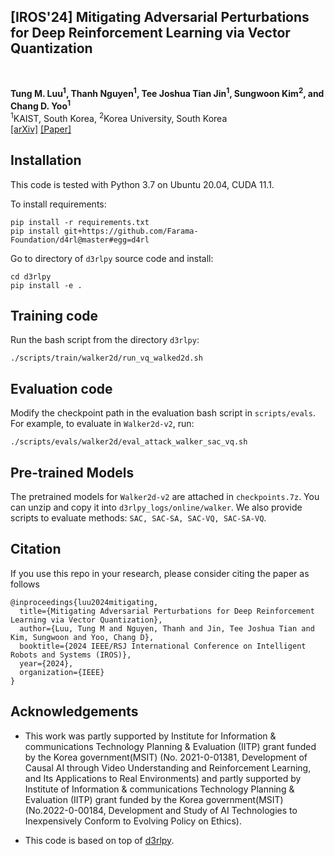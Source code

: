 <div><h2>[IROS'24] Mitigating Adversarial Perturbations for Deep Reinforcement Learning via Vector Quantization</h2></div>
<br>

**Tung M. Luu<sup>1</sup>, Thanh Nguyen<sup>1</sup>, Tee Joshua Tian Jin<sup>1</sup>, Sungwoon Kim<sup>2</sup>, and Chang D. Yoo<sup>1</sup>**
<br>
<sup>1</sup>KAIST, South Korea, <sup>2</sup>Korea University, South Korea
<br>
[[arXiv]](https://arxiv.org/abs/2410.03376) [[Paper]](https://ieeexplore.ieee.org/document/10802066) 

## Installation

This code is tested with Python 3.7 on Ubuntu 20.04, CUDA 11.1.

To install requirements:
```
pip install -r requirements.txt
pip install git+https://github.com/Farama-Foundation/d4rl@master#egg=d4rl
```
Go to directory of `d3rlpy` source code and install:
```
cd d3rlpy
pip install -e .
```


## Training code

Run the bash script from the directory `d3rlpy`:
```
./scripts/train/walker2d/run_vq_walked2d.sh
```

## Evaluation code

Modify the checkpoint path in the evaluation bash script in `scripts/evals`. For example, to evaluate in `Walker2d-v2`, run: 
```
./scripts/evals/walker2d/eval_attack_walker_sac_vq.sh
```

## Pre-trained Models
The pretrained models for `Walker2d-v2` are attached in `checkpoints.7z`. You can unzip and copy it into `d3rlpy_logs/online/walker`.
We also provide scripts to evaluate methods: `SAC, SAC-SA, SAC-VQ, SAC-SA-VQ`.

## Citation
If you use this repo in your research, please consider citing the paper as follows
```
@inproceedings{luu2024mitigating,
  title={Mitigating Adversarial Perturbations for Deep Reinforcement Learning via Vector Quantization},
  author={Luu, Tung M and Nguyen, Thanh and Jin, Tee Joshua Tian and Kim, Sungwoon and Yoo, Chang D},
  booktitle={2024 IEEE/RSJ International Conference on Intelligent Robots and Systems (IROS)},
  year={2024},
  organization={IEEE}
}
```

## Acknowledgements
- This work was partly supported by Institute for Information & communications Technology Planning & Evaluation (IITP) grant funded by the Korea
government(MSIT) (No. 2021-0-01381, Development of Causal AI through Video Understanding and Reinforcement Learning, and Its Applications to
Real Environments) and partly supported by Institute of Information & communications Technology Planning & Evaluation (IITP) grant funded by the Korea government(MSIT) (No.2022-0-00184, Development and Study
of AI Technologies to Inexpensively Conform to Evolving Policy on Ethics).

- This code is based on top of [d3rlpy](https://github.com/takuseno/d3rlpy).
